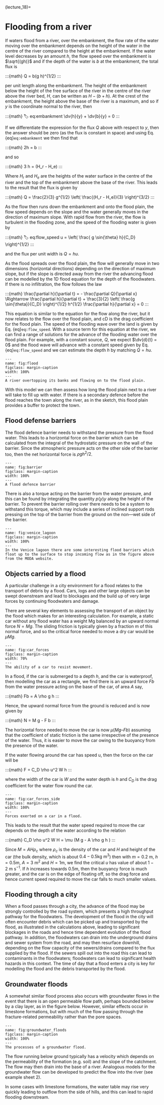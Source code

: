 (lecture_18)=
# Flooding from a river

If waters flood from a river, over the embankment, the flow rate of the water moving over the embankment depends on the height of the water in the centre of the river compared to the height at the embankment.
If the water level decreases by an amount $h$, the flow speed over the embankment is $\sqrt{(gh)}$ and if the depth of the water is $b$ at the embankment, the total flux is 

:::{math}
Q = b(g h)^{1/2}
:::

per unit length along the embankment. 
The height of the embankment below the height of the free surface of the river in the centre of the river above the river bed, $H$, can be written as $H-(b+h)$.
At the crest of the embankment, the height above the base of the river is a maximum, and so if $y$ is the coordinate normal to the river, then

:::{math}
:label: eq:embankment
\dv{h}{y} + \dv{b}{y} = 0
:::

If we differentiate the expression for the flux $Q$ above with respect to $y$, then the answer should be zero (as the flux is constant in space) and using Eq. {eq}`eq:embankment` we then find that

:::{math}
2h = b
:::

and so

:::{math}
3 h = (H_r - H_e)
:::

Where $H_r$ and $H_e$ are the heights of the water surface in the centre of the river and the top of the embankment above the base of the river. 
This leads to the result that the flux is given by 

:::{math}
Q = \frac{2}{3} g^{1/2} \left( \frac{(H_r - H_e)}{3} \right)^{3/2}
:::

As the flow then runs down the embankment and onto the flood plain, the flow speed depends on the slope and the water generally moves in the direction of maximum slope.
With rapid flow from the river, the flow is turbulent in the flooding zone, and the speed of the flooding water is given by

:::{math}
:label: eq:flow_speed
u = \left( \frac{ g \sin{\theta} h}{C_D} \right)^{1/2}
:::

and the flux per unit width is $Q = hu$.

As the flood spreads over the flood plain, the flow will generally move in two dimensions (horizontal directions) depending on the direction of maximum slope,
but if the slope is directed away from the river the advancing flood can be modelled by the 1D flood equation for the depth of the floodwaters.
If there is no infiltration, the flow follows the law

:::{math}
\frac{\partial h}{\partial t} = - \frac{\partial Q}{\partial x}
\Rightarrow \frac{\partial h}{\partial t} + \frac{3}{2} \left( \frac{g \sin{\theta}}{C_D} \right)^{1/2} h^{1/2} \frac{\partial h}{\partial x} = 0
:::

This equation is similar to the equation for the flow along the river, but it now relates to the flow over the flood plain, and cD is the drag coefficient for the flood plain.
The speed of the flooding wave over the land is given by Eq. {eq}`eq:flow_speed`.
With a source term for this equation at the river, we can find a range of solutions for the advance of the flooding water over the flood plain. 
For example, with a constant source, $Q$, we expect $\dv{d}{t} = 0$ and the flood wave will advance with a constant speed given by Eq. {eq}`eq:flow_speed`
and we can estimate the depth $h$ by matching $Q = hu$. 

```{figure} ./figures/flood.png
---
name: fig:flood
figclass: margin-caption
width: 100%
---
A river overtopping its banks and flowing on to the flood plain.
```

With this model we can then assess how long the flood plain next to a river will take to fill up with water.
If there is a secondary defence before the flood reaches the town along the river, as in the sketch, this flood plain provides a buffer to protect the town. 

## Flood defense barriers

The flood defence barrier needs to withstand the pressure from the flood water. 
This leads to a horizontal force on the barrier which can be calculated from the integral of the hydrostatic pressure on the wall of the barrier.
Since the atmospheric pressure acts on the other side of the barrier too, then the net horizontal force is $\rho gh^2/2$.

```{figure} ./figures/barrier.png
---
name: fig:barrier
figclass: margin-caption
width: 100%
---
A flood defence barrier
```

There is also a torque acting on the barrier from the water pressure, and this can be found by integrating the quantity $p(y)y$ along the height of the barrier. 
To prevent the barrier rolling over there needs to be a system to withstand this torque, 
which may include a series of inclined support rods pressing on the top of the barrier from the ground on the non—wet side of the barrier. 

```{figure} ./figures/venice_lagoon.png
---
name: fig:venice_lagoon
figclass: margin-caption
width: 100%
---
In the Venice lagoon there are some interesting flood barriers which float up to the surface to stop incoming flow as in the figure above from the MODA website.
```

## Objects carried by a flood

A particular challenge in a city environment for a flood relates to the transport of debris by a flood.
Cars, logs and other large objects can be swept downstream and lead to blockages and the build up of very large forces by continuing floodwaters and damage. 

There are several key elements to assessing the transport of an object by the flood which makes for an interesting calculation. 
For example, a static car without any flood water has a weight Mg balanced by an upward normal force $N = Mg$. 
The sliding friction is typically given by a fraction m of this normal force, and so the critical force needed to move a dry car would be $\mu Mg$. 

```{figure} ./figures/car_forces.png
---
name: fig:car_forces
figclass: margin-caption
width: 70%
---
The ability of a car to resist movement.
```

In a flood, if the car is submerged to a depth $h$, and the car is waterproof, then modelling the car as a rectangle,
we find there is an upward force $Fb$ from the water pressure acting on the base of the car, of area $A$ say,

:::{math}
Fb = A \rho g h
:::

Hence, the upward normal force from the ground is reduced and is now given by

:::{math}
N = M g - F b
:::

The horizontal force needed to move the car is now $\mu (Mg – Fb)$ assuming that the coefficient of static friction is the same irrespective of the presence of the water. 
Thus, it is easier to move the car owing to the buoyancy from the presence of the water.

If the water flowing around the car has speed u, then the force on the car will be

:::{math}
F = C_D \rho u^2 W h
:::

where the width of the car is $W$ and the water depth is $h$ and $C_D$ is the drag coefficient for the water flow round the car.

```{figure} ./figures/car_forces_side.png
---
name: fig:car_forces_side
figclass: margin-caption
width: 100%
---
Forces exerted on a car in a flood.
```

This leads to the result that the water speed required to move the car depends on the depth of the water according to the relation

:::{math}
C_D \rho u^2 W H = \mu (M g - A \rho g h )
:::

Since $M = AH \rho_c$ where $\rho_c$ is the density of the car and $H$ and height of the car
(the bulk density, which is about $0.4-0.5 \mathrm{kg~m^3}$) 
then with $m =0.2 \ \mathrm{m}$, $h = 0.5 \mathrm{m}$, $A=3 \ \mathrm{m^2}$ and $H = 1  \mathrm{m}$, we find the critical $u$ has value of about $1-2 \ \mathrm{m~s^{-1}}$. 
If $h$ increases towards $0.5 \mathrm{m}$, then the buoyancy force is much greater, and the car is on the edge of floating off, 
so the drag force and hence current speed required to move the car falls to much smaller values.

## Flooding through a city

When a flood passes through a city, the advance of the flood may be strongly controlled by the road system, which presents a high throughput pathway for the floodwaters. 
The development of the flood in the city will often encounter debris which can be picked up and transported by the flood, as illustrated in the calculations above,
leading to significant blockages in the roads and hence time dependent evolution of the flood pathway.
In addition, the floodwaters can drain into the underground drains and sewer system from the road,
and may then resurface downhill, depending on the flow capacity of the sewers/drains compared to the flux supplied by the flood. 
If the sewers spill out into the road this can lead to contaminants in the floodwaters; floodwaters can lead to significant health hazards in this context.
The time of day that a flood enters a city is key for modelling the flood and the debris transported by the flood.

## Groundwater floods

A somewhat similar flood process also occurs with groundwater flows in the event that there is an open permeable flow path, perhaps bounded below by a clay layer, as in the figure below.
However, similar effects occur in limestone formations, but with much of the flow passing through the fracture-related permeability rather than the pore spaces.

```{figure} ./figures/groundwater_floods.png
---
name: fig:groundwater_floods
figclass: margin-caption
width: 100%
---
The processes of a groundwater flood.
```

The flow running below ground typically has a velocity which depends on the permeability of the formation (e.g. soil) and the slope of the catchment.
The flow may then drain into the base of a river. Analogous models for the groundwater flow can be developed to predict the flow into the river (see example sheet 2). 

In some cases with limestone formations, the water table may rise very quickly leading to outflow from the side of hills, and this can lead to rapid flooding downstream.  
